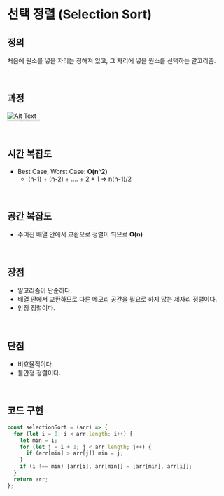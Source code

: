 # 선택 정렬 (Selection Sort)

## 정의

처음에 원소를 넣을 자리는 정해져 있고, 그 자리에 넣을 원소를 선택하는 알고리즘.

<br>

## 과정

![Alt Text](https://github.com/GimunLee/tech-refrigerator/raw/master/Algorithm/resources/selection-sort-001.gif)
<br>
<span style="font-size:10%">GIF 출처: https://github.com/GimunLee/tech-refrigerator/blob/master/Algorithm/resources/selection-sort-001.gif</span>

<br>

## 시간 복잡도

- Best Case, Worst Case: **O(n^2)**
  - (n-1) + (n-2) + .... + 2 + 1 => n(n-1)/2

<br>

## 공간 복잡도

- 주어진 배열 안에서 교환으로 정렬이 되므로 **O(n)**

<br>

## 장점

- 알고리즘이 단순하다.
- 배열 안에서 교환하므로 다른 메모리 공간을 필요로 하지 않는 제자리 정렬이다.
- 안정 정렬이다.

<br>

## 단점

- 비효율적이다.
- 불안정 정렬이다.

<br>

## 코드 구현

```javascript
const selectionSort = (arr) => {
  for (let i = 0; i < arr.length; i++) {
    let min = i;
    for (let j = i + 1; j < arr.length; j++) {
      if (arr[min] > arr[j]) min = j;
    }
    if (i !== min) [arr[i], arr[min]] = [arr[min], arr[i]];
  }
  return arr;
};
```
